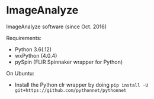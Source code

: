 # ImageAnalyze
ImageAnalyze software (since Oct. 2016)

Requirements:
- Python 3.6(.12)
- wxPython (4.0.4)
- pySpin (FLIR Spinnaker wrapper for Python)

On Ubuntu:
- Install the Python clr wrapper by doing `pip install -U git+https://github.com/pythonnet/pythonnet`
